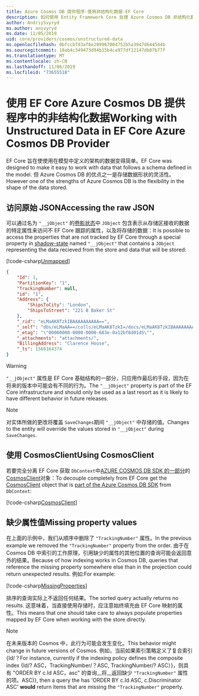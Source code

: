 ```yaml
---
title: Azure Cosmos DB 提供程序-使用非结构化数据-EF Core
description: 如何使用 Entity Framework Core 处理 Azure Cosmos DB 非结构化数据
author: AndriySvyryd
ms.author: ansvyryd
ms.date: 11/05/2019
uid: core/providers/cosmos/unstructured-data
ms.openlocfilehash: 0bfccbfd3af6e209967004752b5a3947d644544b
ms.sourcegitcommit: 18ab4c349473d94b15b4ca977df12147db07b77f
ms.translationtype: MT
ms.contentlocale: zh-CN
ms.lasthandoff: 11/06/2019
ms.locfileid: "73655518"
---
```

# <a name="working-with-unstructured-data-in-ef-core-azure-cosmos-db-provider"></a><span data-ttu-id="8e390-103">使用 EF Core Azure Cosmos DB 提供程序中的非结构化数据</span><span class="sxs-lookup"><span data-stu-id="8e390-103">Working with Unstructured Data in EF Core Azure Cosmos DB Provider</span></span>

<span data-ttu-id="8e390-104">EF Core 旨在使使用在模型中定义的架构的数据变得简单。</span><span class="sxs-lookup"><span data-stu-id="8e390-104">EF Core was designed to make it easy to work with data that follows a schema defined in the model.</span></span> <span data-ttu-id="8e390-105">但 Azure Cosmos DB 的优点之一是存储数据形状的灵活性。</span><span class="sxs-lookup"><span data-stu-id="8e390-105">However one of the strengths of Azure Cosmos DB is the flexibility in the shape of the data stored.</span></span>

## <a name="accessing-the-raw-json"></a><span data-ttu-id="8e390-106">访问原始 JSON</span><span class="sxs-lookup"><span data-stu-id="8e390-106">Accessing the raw JSON</span></span>

<span data-ttu-id="8e390-107">可以通过名为 `"__jObject"` 的[卷影状态](../../modeling/shadow-properties.md)中 `JObject` 包含表示从存储区接收的数据的特定属性来访问不 EF Core 跟踪的属性，以及将存储的数据：</span><span class="sxs-lookup"><span data-stu-id="8e390-107">It is possible to access the properties that are not tracked by EF Core through a special property in [shadow-state](../../modeling/shadow-properties.md) named `"__jObject"` that contains a `JObject` representing the data recieved from the store and data that will be stored:</span></span>

[!code-csharp[Unmapped](../../../../samples/core/Cosmos/UnstructuredData/Sample.cs?highlight=23,24&name=Unmapped)]

``` json
{
    "Id": 1,
    "PartitionKey": "1",
    "TrackingNumber": null,
    "id": "1",
    "Address": {
        "ShipsToCity": "London",
        "ShipsToStreet": "221 B Baker St"
    },
    "_rid": "eLMaAK8TzkIBAAAAAAAAAA==",
    "_self": "dbs/eLMaAA==/colls/eLMaAK8TzkI=/docs/eLMaAK8TzkIBAAAAAAAAAA==/",
    "_etag": "\"00000000-0000-0000-683e-0a12bf8d01d5\"",
    "_attachments": "attachments/",
    "BillingAddress": "Clarence House",
    "_ts": 1568164374
}
```

> [!WARNING]
> <span data-ttu-id="8e390-108">`"__jObject"` 属性是 EF Core 基础结构的一部分，只应用作最后的手段，因为在将来的版本中可能会有不同的行为。</span><span class="sxs-lookup"><span data-stu-id="8e390-108">The `"__jObject"` property is part of the EF Core infrastructure and should only be used as a last resort as it is likely to have different behavior in future releases.</span></span>

> [!NOTE]
> <span data-ttu-id="8e390-109">对实体所做的更改将覆盖 `SaveChanges`期间 `"__jObject"` 中存储的值。</span><span class="sxs-lookup"><span data-stu-id="8e390-109">Changes to the entity will override the values stored in `"__jObject"` during `SaveChanges`.</span></span>

## <a name="using-cosmosclient"></a><span data-ttu-id="8e390-110">使用 CosmosClient</span><span class="sxs-lookup"><span data-stu-id="8e390-110">Using CosmosClient</span></span>

<span data-ttu-id="8e390-111">若要完全分离 EF Core 获取 `DbContext`中[AZURE COSMOS DB SDK 的一部分](/azure/cosmos-db/sql-api-get-started)的[CosmosClient](/dotnet/api/Microsoft.Azure.Cosmos.CosmosClient)对象：</span><span class="sxs-lookup"><span data-stu-id="8e390-111">To decouple completely from EF Core get the [CosmosClient](/dotnet/api/Microsoft.Azure.Cosmos.CosmosClient) object that is [part of the Azure Cosmos DB SDK](/azure/cosmos-db/sql-api-get-started) from `DbContext`:</span></span>

[!code-csharp[CosmosClient](../../../../samples/core/Cosmos/UnstructuredData/Sample.cs?highlight=3&name=CosmosClient)]

## <a name="missing-property-values"></a><span data-ttu-id="8e390-112">缺少属性值</span><span class="sxs-lookup"><span data-stu-id="8e390-112">Missing property values</span></span>

<span data-ttu-id="8e390-113">在上面的示例中，我们从顺序中删除了 `"TrackingNumber"` 属性。</span><span class="sxs-lookup"><span data-stu-id="8e390-113">In the previous example we removed the `"TrackingNumber"` property from the order.</span></span> <span data-ttu-id="8e390-114">由于在 Cosmos DB 中索引的工作原理，引用缺少的属性的其他位置的查询可能会返回意外的结果。</span><span class="sxs-lookup"><span data-stu-id="8e390-114">Because of how indexing works in Cosmos DB, queries that reference the missing property somewhere else than in the projection could return unexpected results.</span></span> <span data-ttu-id="8e390-115">例如:</span><span class="sxs-lookup"><span data-stu-id="8e390-115">For example:</span></span>

[!code-csharp[MissingProperties](../../../../samples/core/Cosmos/UnstructuredData/Sample.cs?name=MissingProperties)]

<span data-ttu-id="8e390-116">排序的查询实际上不返回任何结果。</span><span class="sxs-lookup"><span data-stu-id="8e390-116">The sorted query actually returns no results.</span></span> <span data-ttu-id="8e390-117">这意味着，当直接使用存储时，应注意始终填充由 EF Core 映射的属性。</span><span class="sxs-lookup"><span data-stu-id="8e390-117">This means that one should take care to always populate properties mapped by EF Core when working with the store directly.</span></span>

> [!NOTE]
> <span data-ttu-id="8e390-118">在未来版本的 Cosmos 中，此行为可能会发生变化。</span><span class="sxs-lookup"><span data-stu-id="8e390-118">This behavior might change in future versions of Cosmos.</span></span> <span data-ttu-id="8e390-119">例如，当前如果索引策略定义了复合索引 {Id/？</span><span class="sxs-lookup"><span data-stu-id="8e390-119">For instance, currently if the indexing policy defines the composite index {Id/?</span></span> <span data-ttu-id="8e390-120">ASC，TrackingNumber/？</span><span class="sxs-lookup"><span data-stu-id="8e390-120">ASC, TrackingNumber/?</span></span> <span data-ttu-id="8e390-121">ASC）}，则具有 "ORDER BY c.Id ASC，asc" 的查询__将__返回缺少 `"TrackingNumber"` 属性的项。</span><span class="sxs-lookup"><span data-stu-id="8e390-121">ASC)}, then a query the has 'ORDER BY c.Id ASC, c.Discriminator ASC' __would__ return items that are missing the `"TrackingNumber"` property.</span></span>
